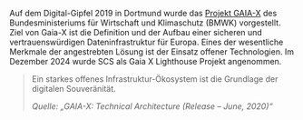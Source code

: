 Auf dem Digital-Gipfel 2019 in Dortmund wurde das [Projekt GAIA-X](https://www.data-infrastructure.eu/) des Bundesministeriums für Wirtschaft und Klimaschutz (BMWK) vorgestellt. Ziel von Gaia-X ist die Definition und der Aufbau einer sicheren und vertrauenswürdigen Dateninfrastruktur für Europa. Eines der wesentliche Merkmale der angestrebten Lösung ist der Einsatz offener Technologien. Im Dezember 2024 wurde SCS als Gaia X Lighthouse Projekt angenommen.

<blockquote>
	<p>Ein starkes offenes Infrastruktur-Ökosystem ist die Grundlage der digitalen Souveränität.</p>
	<cite>Quelle: „GAIA-X: Technical Architecture (Release – June, 2020)“</cite>
</blockquote>
